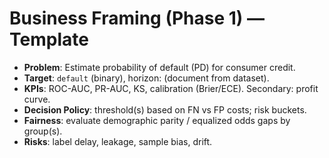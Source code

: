 # Business Framing (Phase 1) — Template

- **Problem**: Estimate probability of default (PD) for consumer credit.
- **Target**: `default` (binary), horizon: (document from dataset).
- **KPIs**: ROC-AUC, PR-AUC, KS, calibration (Brier/ECE). Secondary: profit curve.
- **Decision Policy**: threshold(s) based on FN vs FP costs; risk buckets.
- **Fairness**: evaluate demographic parity / equalized odds gaps by group(s).
- **Risks**: label delay, leakage, sample bias, drift.